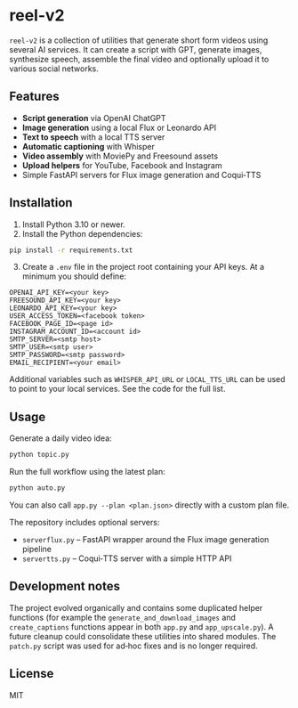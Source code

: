 # reel-v2

`reel-v2` is a collection of utilities that generate short form videos using several AI services.  It can create a script with GPT, generate images, synthesize speech, assemble the final video and optionally upload it to various social networks.

## Features

- **Script generation** via OpenAI ChatGPT
- **Image generation** using a local Flux or Leonardo API
- **Text to speech** with a local TTS server
- **Automatic captioning** with Whisper
- **Video assembly** with MoviePy and Freesound assets
- **Upload helpers** for YouTube, Facebook and Instagram
- Simple FastAPI servers for Flux image generation and Coqui‑TTS

## Installation

1. Install Python 3.10 or newer.
2. Install the Python dependencies:

```bash
pip install -r requirements.txt
```

3. Create a `.env` file in the project root containing your API keys.  At a minimum you should define:

```
OPENAI_API_KEY=<your key>
FREESOUND_API_KEY=<your key>
LEONARDO_API_KEY=<your key>
USER_ACCESS_TOKEN=<facebook token>
FACEBOOK_PAGE_ID=<page id>
INSTAGRAM_ACCOUNT_ID=<account id>
SMTP_SERVER=<smtp host>
SMTP_USER=<smtp user>
SMTP_PASSWORD=<smtp password>
EMAIL_RECIPIENT=<your email>
```

Additional variables such as `WHISPER_API_URL` or `LOCAL_TTS_URL` can be used to point to your local services.  See the code for the full list.

## Usage

Generate a daily video idea:

```bash
python topic.py
```

Run the full workflow using the latest plan:

```bash
python auto.py
```

You can also call `app.py --plan <plan.json>` directly with a custom plan file.

The repository includes optional servers:

- `serverflux.py` – FastAPI wrapper around the Flux image generation pipeline
- `servertts.py` – Coqui‑TTS server with a simple HTTP API

## Development notes

The project evolved organically and contains some duplicated helper functions (for example the `generate_and_download_images` and `create_captions` functions appear in both `app.py` and `app_upscale.py`).  A future cleanup could consolidate these utilities into shared modules.  The `patch.py` script was used for ad‑hoc fixes and is no longer required.

## License

MIT
